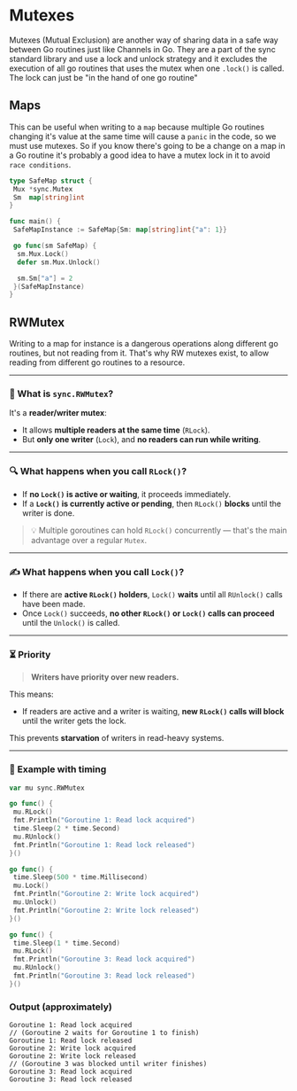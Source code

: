 # Mutexes

Mutexes (Mutual Exclusion) are another way of sharing data in a safe way between Go routines just like Channels in Go. They are a part of the sync standard library and use a lock and unlock strategy and it excludes the execution of all go routines that uses the mutex when one `.lock()` is called. The lock can just be "in the hand of one go routine"

## Maps

This can be useful when writing to a `map` because multiple Go routines changing it's value at the same time will cause a `panic` in the code, so we must use mutexes.
So if you know there's going to be a change on a map in a Go routine it's probably a good idea to have a mutex lock in it to avoid `race conditions`.

```Go
type SafeMap struct {
 Mux *sync.Mutex
 Sm  map[string]int
}

func main() {
 SafeMapInstance := SafeMap{Sm: map[string]int{"a": 1}}

 go func(sm SafeMap) {
  sm.Mux.Lock()
  defer sm.Mux.Unlock()

  sm.Sm["a"] = 2
 }(SafeMapInstance)
}
```

## RWMutex

Writing to a map for instance is a dangerous operations along different go routines, but not reading from it. That's why RW mutexes exist, to allow reading from different go routines to a resource.

---

### 🧠 What is `sync.RWMutex`?

It's a **reader/writer mutex**:

- It allows **multiple readers at the same time** (`RLock`).
- But **only one writer** (`Lock`), and **no readers can run while writing**.

---

### 🔍 What happens when you call `RLock()`?

- If **no `Lock()` is active or waiting**, it proceeds immediately.
- If a **`Lock()` is currently active or pending**, then `RLock()` **blocks** until the writer is done.

> 💡 Multiple goroutines can hold `RLock()` concurrently — that's the main advantage over a regular `Mutex`.

---

### ✍️ What happens when you call `Lock()`?

- If there are **active `RLock()` holders**, `Lock()` **waits** until all `RUnlock()` calls have been made.
- Once `Lock()` succeeds, **no other `RLock()` or `Lock()` calls can proceed** until the `Unlock()` is called.

---

### ⏳ Priority

> **Writers have priority over new readers.**

This means:

- If readers are active and a writer is waiting, **new `RLock()` calls will block** until the writer gets the lock.

This prevents **starvation** of writers in read-heavy systems.

---

### 🧪 Example with timing

```go
var mu sync.RWMutex

go func() {
 mu.RLock()
 fmt.Println("Goroutine 1: Read lock acquired")
 time.Sleep(2 * time.Second)
 mu.RUnlock()
 fmt.Println("Goroutine 1: Read lock released")
}()

go func() {
 time.Sleep(500 * time.Millisecond)
 mu.Lock()
 fmt.Println("Goroutine 2: Write lock acquired")
 mu.Unlock()
 fmt.Println("Goroutine 2: Write lock released")
}()

go func() {
 time.Sleep(1 * time.Second)
 mu.RLock()
 fmt.Println("Goroutine 3: Read lock acquired")
 mu.RUnlock()
 fmt.Println("Goroutine 3: Read lock released")
}()
```

### Output (approximately)

```
Goroutine 1: Read lock acquired
// (Goroutine 2 waits for Goroutine 1 to finish)
Goroutine 1: Read lock released
Goroutine 2: Write lock acquired
Goroutine 2: Write lock released
// (Goroutine 3 was blocked until writer finishes)
Goroutine 3: Read lock acquired
Goroutine 3: Read lock released
```
